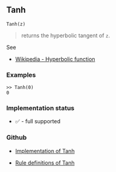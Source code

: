 ## Tanh

```
Tanh(z)
```

> returns the hyperbolic tangent of `z`.
  
See
* [Wikipedia - Hyperbolic function](https://en.wikipedia.org/wiki/Hyperbolic_function)

### Examples
```
>> Tanh(0)
0
``` 






### Implementation status

* &#x2705; - full supported

### Github

* [Implementation of Tanh](https://github.com/axkr/symja_android_library/blob/master/symja_android_library/matheclipse-core/src/main/java/org/matheclipse/core/builtin/ExpTrigsFunctions.java#L3460) 

* [Rule definitions of Tanh](https://github.com/axkr/symja_android_library/blob/master/symja_android_library/rules/TanhRules.m) 
